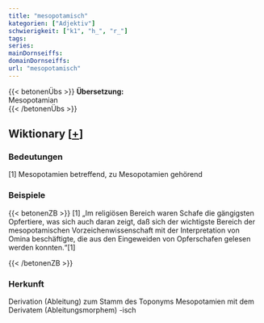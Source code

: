 ```yaml
---
title: "mesopotamisch"
kategorien: ["Adjektiv"]
schwierigkeit: ["k1", "h_", "r_"]
tags:
series:
mainDornseiffs:
domainDornseiffs:
url: "mesopotamisch"
---
```


{{< betonenÜbs >}}
**Übersetzung:**  
Mesopotamian  
{{< /betonenÜbs >}}

## Wiktionary [[+](https://de.wiktionary.org/wiki/mesopotamisch)]

### Bedeutungen
[1] Mesopotamien betreffend, zu Mesopotamien gehörend  

### Beispiele
{{< betonenZB >}}
[1] „Im religiösen Bereich waren Schafe die gängigsten Opfertiere, was sich auch daran zeigt, daß sich der wichtigste Bereich der mesopotamischen Vorzeichenwissenschaft mit der Interpretation von Omina beschäftigte, die aus den Eingeweiden von Opferschafen gelesen werden konnten.“[1]  

{{< /betonenZB >}}
### Herkunft
Derivation (Ableitung) zum Stamm des Toponyms Mesopotamien mit dem Derivatem (Ableitungsmorphem) -isch  


